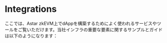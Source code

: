 # Integrations

ここでは、Astar zkEVM上でdAppを構築するためによく使われるサービスやツールをご覧いただけます。当社インフラの重要な要素に関するサンプルとガイドは以下のようになります：

<br/>


